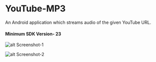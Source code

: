 # YouTube-MP3
An Android application which streams audio of the given YouTube URL.

#### Minimum SDK Version- 23

![alt Screenshot-1](https://raw.githubuserconent.com/dannybritto96/YouTube-MP3/master/img1.jpg)

![alt Screenshot-2](https://raw.githubusercontent.com/dannybritto96/YouTube-MP3/master/img2.jpg)


